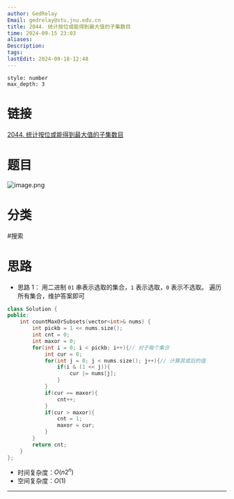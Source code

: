 ```yaml
---
author: GedRelay
Email: gedrelay@stu.jnu.edu.cn
title: 2044. 统计按位或能得到最大值的子集数目
time: 2024-09-15 23:03
aliases: 
Description: 
tags: 
lastEdit: 2024-09-18-12:48
---
```


```toc
style: number
max_depth: 3
```

# 链接
[2044. 统计按位或能得到最大值的子集数目](https://leetcode.cn/problems/count-number-of-maximum-bitwise-or-subsets/) 

# 题目
![image.png](https://ged-pic-bed.oss-cn-guangzhou.aliyuncs.com/img/202409152303569.png)


# 分类
#搜索 

# 思路
- 思路 1：
用二进制 `01` 串表示选取的集合，`1` 表示选取，`0` 表示不选取。 
遍历所有集合，维护答案即可


```cpp
class Solution {
public:
    int countMaxOrSubsets(vector<int>& nums) {
        int pickb = 1 << nums.size();
        int cnt = 0;
        int maxor = 0;
        for(int i = 0; i < pickb; i++){// 对于每个集合
            int cur = 0;
            for(int j = 0; j < nums.size(); j++){// 计算其或后的值
                if(i & (1 << j)){
                    cur |= nums[j];
                }
            }
            if(cur == maxor){
                cnt++;
            }
            if(cur > maxor){
                cnt = 1;
                maxor = cur;
            }
        }
        return cnt;
    }
};
```


- 时间复杂度：${O\left( n2^{n} \right)   }$ 
- 空间复杂度：${O\left( 1 \right)  }$ 


---

